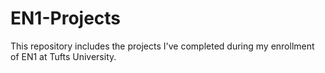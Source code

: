 # EN1-Projects
This repository includes the projects I've completed during my enrollment of EN1 at Tufts University.
